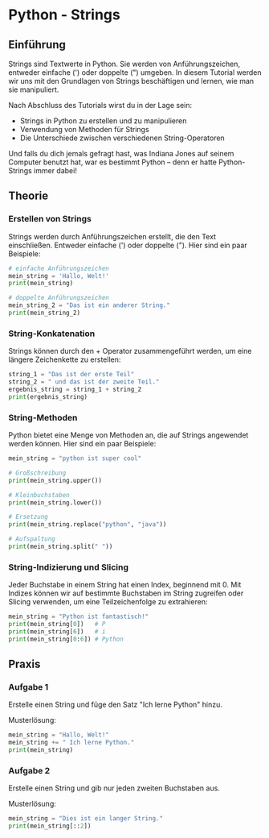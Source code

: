 

# Python - Strings

## Einführung
Strings sind Textwerte in Python. Sie werden von Anführungszeichen, entweder einfache (') oder doppelte (") umgeben. In diesem Tutorial werden wir uns mit den Grundlagen von Strings beschäftigen und lernen, wie man sie manipuliert.

Nach Abschluss des Tutorials wirst du in der Lage sein:
- Strings in Python zu erstellen und zu manipulieren
- Verwendung von Methoden für Strings
- Die Unterschiede zwischen verschiedenen String-Operatoren

Und falls du dich jemals gefragt hast, was Indiana Jones auf seinem Computer benutzt hat, war es bestimmt Python – denn er hatte Python-Strings immer dabei!

## Theorie

### Erstellen von Strings
Strings werden durch Anführungszeichen erstellt, die den Text einschließen. Entweder einfache (') oder doppelte ("). Hier sind ein paar Beispiele:

```python
# einfache Anführungszeichen
mein_string = 'Hallo, Welt!'
print(mein_string)

# doppelte Anführungszeichen
mein_string_2 = "Das ist ein anderer String."
print(mein_string_2)
```

### String-Konkatenation
Strings können durch den + Operator zusammengeführt werden, um eine längere Zeichenkette zu erstellen:

```python
string_1 = "Das ist der erste Teil"
string_2 = " und das ist der zweite Teil."
ergebnis_string = string_1 + string_2
print(ergebnis_string)
```

### String-Methoden
Python bietet eine Menge von Methoden an, die auf Strings angewendet werden können. Hier sind ein paar Beispiele:

```python
mein_string = "python ist super cool"

# Großschreibung
print(mein_string.upper())

# Kleinbuchstaben
print(mein_string.lower())

# Ersetzung
print(mein_string.replace("python", "java"))

# Aufspaltung
print(mein_string.split(" "))
```

### String-Indizierung und Slicing
Jeder Buchstabe in einem String hat einen Index, beginnend mit 0. Mit Indizes können wir auf bestimmte Buchstaben im String zugreifen oder Slicing verwenden, um eine Teilzeichenfolge zu extrahieren:

```python
mein_string = "Python ist fantastisch!"
print(mein_string[0])   # P
print(mein_string[6])   # i
print(mein_string[0:6]) # Python
```

## Praxis

### Aufgabe 1
Erstelle einen String und füge den Satz "Ich lerne Python" hinzu.

Musterlösung:

```python
mein_string = "Hallo, Welt!"
mein_string += " Ich lerne Python."
print(mein_string)
```

### Aufgabe 2
Erstelle einen String und gib nur jeden zweiten Buchstaben aus.

Musterlösung:

```python
mein_string = "Dies ist ein langer String."
print(mein_string[::2])
```